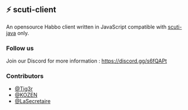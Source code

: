 ## :zap: scuti-client

An opensource Habbo client written in JavaScript compatible with [scuti-java](https://github.com/Tiig3r/scuti-java) only.

### Follow us
Join our Discord for more information : https://discord.gg/s6fQAPt

### Contributors
- [@Tig3r](https://github.com/Tiig3r)
- [@KOZEN](https://github.com/kozennnn)
- [@LaSecretaire](https://github.com/maximehery)